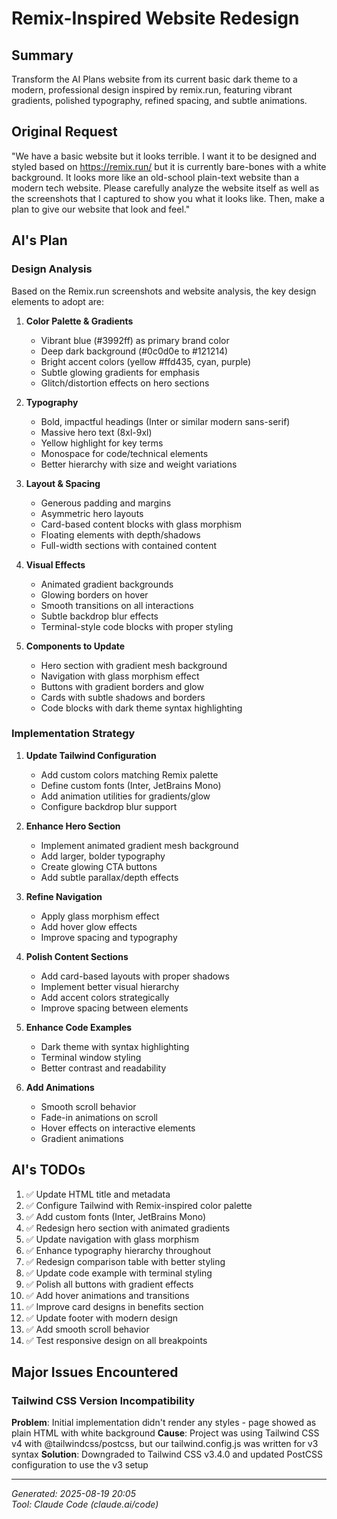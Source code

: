 # Remix-Inspired Website Redesign

## Summary
Transform the AI Plans website from its current basic dark theme to a modern, professional design inspired by remix.run, featuring vibrant gradients, polished typography, refined spacing, and subtle animations.

## Original Request
"We have a basic website but it looks terrible. I want it to be designed and styled based on https://remix.run/ but it is currently bare-bones with a white background. It looks more like an old-school plain-text website than a modern tech website. Please carefully analyze the website itself as well as the screenshots that I captured to show you what it looks like. Then, make a plan to give our website that look and feel."

## AI's Plan

### Design Analysis
Based on the Remix.run screenshots and website analysis, the key design elements to adopt are:

1. **Color Palette & Gradients**
   - Vibrant blue (#3992ff) as primary brand color
   - Deep dark background (#0c0d0e to #121214)
   - Bright accent colors (yellow #ffd435, cyan, purple)
   - Subtle glowing gradients for emphasis
   - Glitch/distortion effects on hero sections

2. **Typography**
   - Bold, impactful headings (Inter or similar modern sans-serif)
   - Massive hero text (8xl-9xl)
   - Yellow highlight for key terms
   - Monospace for code/technical elements
   - Better hierarchy with size and weight variations

3. **Layout & Spacing**
   - Generous padding and margins
   - Asymmetric hero layouts
   - Card-based content blocks with glass morphism
   - Floating elements with depth/shadows
   - Full-width sections with contained content

4. **Visual Effects**
   - Animated gradient backgrounds
   - Glowing borders on hover
   - Smooth transitions on all interactions
   - Subtle backdrop blur effects
   - Terminal-style code blocks with proper styling

5. **Components to Update**
   - Hero section with gradient mesh background
   - Navigation with glass morphism effect
   - Buttons with gradient borders and glow
   - Cards with subtle shadows and borders
   - Code blocks with dark theme syntax highlighting

### Implementation Strategy

1. **Update Tailwind Configuration**
   - Add custom colors matching Remix palette
   - Define custom fonts (Inter, JetBrains Mono)
   - Add animation utilities for gradients/glow
   - Configure backdrop blur support

2. **Enhance Hero Section**
   - Implement animated gradient mesh background
   - Add larger, bolder typography
   - Create glowing CTA buttons
   - Add subtle parallax/depth effects

3. **Refine Navigation**
   - Apply glass morphism effect
   - Add hover glow effects
   - Improve spacing and typography

4. **Polish Content Sections**
   - Add card-based layouts with proper shadows
   - Implement better visual hierarchy
   - Add accent colors strategically
   - Improve spacing between elements

5. **Enhance Code Examples**
   - Dark theme with syntax highlighting
   - Terminal window styling
   - Better contrast and readability

6. **Add Animations**
   - Smooth scroll behavior
   - Fade-in animations on scroll
   - Hover effects on interactive elements
   - Gradient animations

## AI's TODOs
1. ✅ Update HTML title and metadata
2. ✅ Configure Tailwind with Remix-inspired color palette
3. ✅ Add custom fonts (Inter, JetBrains Mono)
4. ✅ Redesign hero section with animated gradients
5. ✅ Update navigation with glass morphism
6. ✅ Enhance typography hierarchy throughout
7. ✅ Redesign comparison table with better styling
8. ✅ Update code example with terminal styling
9. ✅ Polish all buttons with gradient effects
10. ✅ Add hover animations and transitions
11. ✅ Improve card designs in benefits section
12. ✅ Update footer with modern design
13. ✅ Add smooth scroll behavior
14. ✅ Test responsive design on all breakpoints

## Major Issues Encountered

### Tailwind CSS Version Incompatibility
**Problem**: Initial implementation didn't render any styles - page showed as plain HTML with white background
**Cause**: Project was using Tailwind CSS v4 with @tailwindcss/postcss, but our tailwind.config.js was written for v3 syntax
**Solution**: Downgraded to Tailwind CSS v3.4.0 and updated PostCSS configuration to use the v3 setup

---
*Generated: 2025-08-19 20:05*  
*Tool: Claude Code (claude.ai/code)*